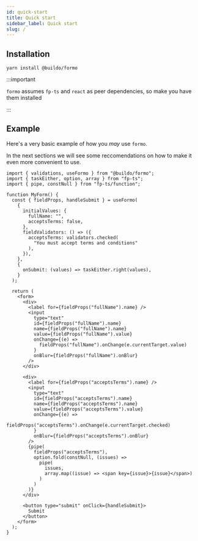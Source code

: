 ```yaml
---
id: quick-start
title: Quick start
sidebar_label: Quick start
slug: /
---
```


## Installation

```
yarn install @buildo/formo
```

:::important

`formo` assumes `fp-ts` and `react` as peer dependencies, so make you have them
installed

:::

## Example

Here's a very basic example of how you _may_ use `formo`.

In the next sections we will see some reccomendations on how to make it even
more convenient to use.

```tsx
import { validations, useFormo } from "@buildo/formo";
import { taskEither, option, array } from "fp-ts";
import { pipe, constNull } from "fp-ts/function";

function MyForm() {
  const { fieldProps, handleSubmit } = useFormo(
    {
      initialValues: {
        fullName: "",
        acceptsTerms: false,
      },
      fieldValidators: () => ({
        acceptsTerms: validators.checked(
          "You must accept terms and conditions"
        ),
      }),
    },
    {
      onSubmit: (values) => taskEither.right(values),
    }
  );

  return (
    <form>
      <div>
        <label for={fieldProps("fullName").name} />
        <input
          type="text"
          id={fieldProps("fullName").name}
          name={fieldProps("fullName").name}
          value={fieldProps("fullName").value}
          onChange={(e) =>
            fieldProps("fullName").onChange(e.currentTarget.value)
          }
          onBlur={fieldProps("fullName").onBlur}
        />
      </div>

      <div>
        <label for={fieldProps("acceptsTerms").name} />
        <input
          type="text"
          id={fieldProps("acceptsTerms").name}
          name={fieldProps("acceptsTerms").name}
          value={fieldProps("acceptsTerms").value}
          onChange={(e) =>
            fieldProps("acceptsTerms").onChange(e.currentTarget.checked)
          }
          onBlur={fieldProps("acceptsTerms").onBlur}
        />
        {pipe(
          fieldProps("acceptsTerms"),
          option.fold(constNull, (issues) =>
            pipe(
              issues,
              array.map((issue) => <span key={issue}>{issue}</span>)
            )
          )
        )}
      </div>

      <button type="submit" onClick={handleSubmit}>
        Submit
      </button>
    </form>
  );
}
```
